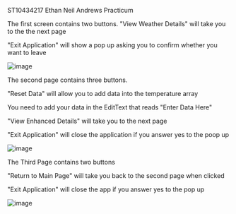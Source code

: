 ST10434217 Ethan Neil Andrews Practicum

The first screen contains two buttons. 
"View Weather Details" will take you to the the next page

"Exit Application" will show a pop up asking you to confirm whether you want to leave 

![image](https://github.com/Ethan10434217/ST10434217_IMAD5112_Practicum_Ethan_Neil_Andrews/assets/166102180/06c78d07-899b-4808-a08b-b36d7b445a4a)

The second page contains three buttons. 

"Reset Data" will allow you to add data into the temperature array

You need to add your data in the EditText that reads "Enter Data Here"

"View Enhanced Details" will take you to the next page 

"Exit Application" will close the application if you answer yes to the poop up

![image](https://github.com/Ethan10434217/ST10434217_IMAD5112_Practicum_Ethan_Neil_Andrews/assets/166102180/a4fc5aaf-d673-4d56-8616-9e7a99e0875e)

The Third Page contains two buttons

"Return to Main Page" will take you back to the second page when clicked

"Exit Application" will close the app if you answer yes to the pop up

![image](https://github.com/Ethan10434217/ST10434217_IMAD5112_Practicum_Ethan_Neil_Andrews/assets/166102180/561b9fe5-3045-48b8-849d-2428a5b08431)
